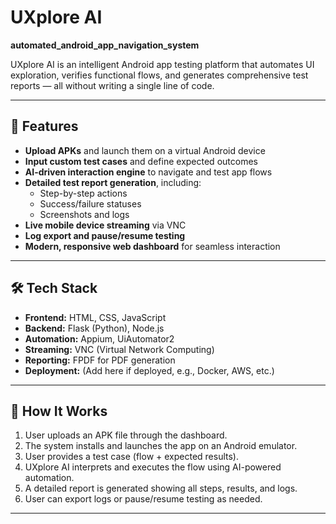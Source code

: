 # UXplore AI

**automated_android_app_navigation_system**

UXplore AI is an intelligent Android app testing platform that automates UI exploration, verifies functional flows, and generates comprehensive test reports — all without writing a single line of code.

---

## 🚀 Features

- **Upload APKs** and launch them on a virtual Android device
- **Input custom test cases** and define expected outcomes
- **AI-driven interaction engine** to navigate and test app flows
- **Detailed test report generation**, including:
  - Step-by-step actions
  - Success/failure statuses
  - Screenshots and logs
- **Live mobile device streaming** via VNC
- **Log export and pause/resume testing**
- **Modern, responsive web dashboard** for seamless interaction

---

## 🛠️ Tech Stack

- **Frontend:** HTML, CSS, JavaScript
- **Backend:** Flask (Python), Node.js
- **Automation:** Appium, UiAutomator2
- **Streaming:** VNC (Virtual Network Computing)
- **Reporting:** FPDF for PDF generation
- **Deployment:** (Add here if deployed, e.g., Docker, AWS, etc.)

---

## 🧪 How It Works

1. User uploads an APK file through the dashboard.
2. The system installs and launches the app on an Android emulator.
3. User provides a test case (flow + expected results).
4. UXplore AI interprets and executes the flow using AI-powered automation.
5. A detailed report is generated showing all steps, results, and logs.
6. User can export logs or pause/resume testing as needed.

---
